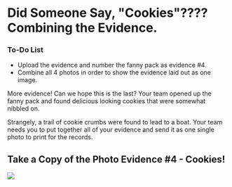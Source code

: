 # Did Someone Say, "Cookies"???? Combining the Evidence.

<div class="aside">
<h3>To-Do List</h3>
<ul>
  <li>Upload the evidence and number the fanny pack as evidence #4.</li>
  <li>Combine all 4 photos in order to show the evidence laid out as one image.</li>
</ul>
</div>

More evidence! Can we hope this is the last? Your team opened up the fanny pack and found delicious looking cookies that were somewhat nibbled on.

Strangely, a trail of cookie crumbs were found to lead to a boat. Your team needs you to put together all of your evidence and send it as one single photo to print for the records.

## Take a Copy of the Photo Evidence #4 - Cookies!

![](https://res.cloudinary.com/tessamero/image/upload/v1616637227/cookies.jpg)

